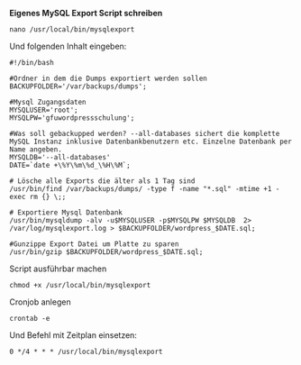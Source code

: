 **Eigenes MySQL Export Script schreiben**

    nano /usr/local/bin/mysqlexport

Und folgenden Inhalt eingeben:

    #!/bin/bash

    #Ordner in dem die Dumps exportiert werden sollen
    BACKUPFOLDER='/var/backups/dumps';
    
    #Mysql Zugangsdaten
    MYSQLUSER='root';
    MYSQLPW='gfuwordpressschulung';
    
    #Was soll gebackupped werden? --all-databases sichert die komplette MySQL Instanz inklusive Datenbankbenutzern etc. Einzelne Datenbank per Name angeben.
    MYSQLDB='--all-databases'
    DATE=`date +\%Y\%m\%d_\%H\%M`;
    
    # Lösche alle Exports die älter als 1 Tag sind
    /usr/bin/find /var/backups/dumps/ -type f -name "*.sql" -mtime +1 -exec rm {} \;;
    
    # Exportiere Mysql Datenbank
    /usr/bin/mysqldump -alv -u$MYSQLUSER -p$MYSQLPW $MYSQLDB  2> /var/log/mysqlexport.log > $BACKUPFOLDER/wordpress_$DATE.sql;
    
    #Gunzippe Export Datei um Platte zu sparen
    /usr/bin/gzip $BACKUPFOLDER/wordpress_$DATE.sql;
    

Script ausführbar machen

    chmod +x /usr/local/bin/mysqlexport

Cronjob anlegen

    crontab -e

Und Befehl mit Zeitplan einsetzen:

    0 */4 * * * /usr/local/bin/mysqlexport